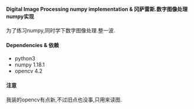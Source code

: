 
#### Digital Image Processing numpy implementation & 冈萨雷斯.数字图像处理numpy实现

为了练习numpy,同时学下数字图像处理.整一波.

#### Dependencies & 依赖

+ python3
+ numpy 1.18.1
+ opencv 4.2

#### 注意

我装的opencv有点新,不过旧点也没事,只用来读图.
